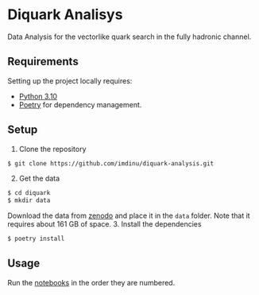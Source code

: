 # Diquark Analisys

Data Analysis for the vectorlike quark search in the fully hadronic channel.

## Requirements
Setting up the project locally requires:
- [Python 3.10](https://www.python.org/downloads/release/python-31013/)
- [Poetry](https://python-poetry.org/docs/#installation) for dependency management.

## Setup
1. Clone the repository
```bash
$ git clone https://github.com/imdinu/diquark-analysis.git
```
2. Get the data
```bash
$ cd diquark
$ mkdir data
```
Download the data from [zenodo](https://zenodo.org) and place it in the `data` folder. Note that it requires about 161 GB of space.
3. Install the dependencies
```bash
$ poetry install
```

## Usage
Run the [notebooks](./notebooks/) in the order they are numbered.
